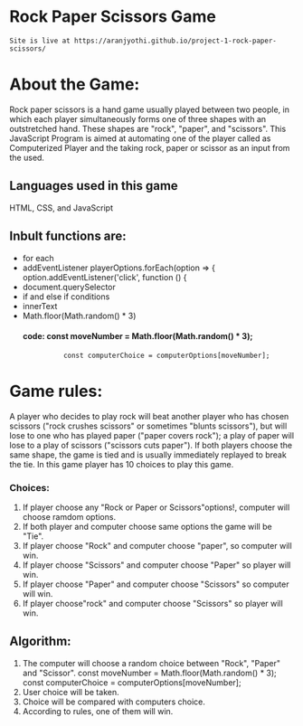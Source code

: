 # Rock Paper Scissors Game
    Site is live at https://aranjyothi.github.io/project-1-rock-paper-scissors/

# About the Game:
Rock paper scissors is a hand game usually played between two people, in which each player simultaneously forms one of three shapes with an outstretched hand. These shapes are "rock", "paper", and "scissors". This JavaScript Program is aimed at automating one of the player called as Computerized Player and the taking rock, paper or scissor as an input from the used.

## Languages used in this  game
 HTML, CSS, and JavaScript
## Inbult functions are:
* for each
* addEventListener
      playerOptions.forEach(option => { 
            option.addEventListener('click', function () {
* document.querySelector
* if and else if conditions
* innerText
* Math.floor(Math.random() * 3)
    #### code:  const moveNumber = Math.floor(Math.random() * 3);
                const computerChoice = computerOptions[moveNumber];
# Game rules: 
A player who decides to play rock will beat another player who has chosen scissors ("rock crushes scissors" or sometimes "blunts scissors"), but will lose to one who has played paper ("paper covers rock"); a play of paper will lose to a play of scissors ("scissors cuts paper"). If both players choose the same shape, the game is tied and is usually immediately replayed to break the tie.
In this game player has 10 choices to play this game.
### Choices:
1. If player choose any "Rock or Paper or Scissors"options!, computer will choose  ramdom options.
2. If both player and computer choose same options the game will be "Tie".
3. If player choose "Rock" and computer choose "paper", so computer will win.
4. If player choose "Scissors" and computer choose "Paper" so player will win.
5. If player choose "Paper" and computer choose "Scissors" so computer will win.
6. If player choose"rock" and computer choose "Scissors" so player will win.

## Algorithm:

1. The computer will choose a random choice between "Rock", "Paper" and "Scissor". 
        const moveNumber = Math.floor(Math.random() * 3);
                const computerChoice = computerOptions[moveNumber];
2. User choice will be taken.
3. Choice will be compared with computers choice.
4. According to rules, one of them will win.


